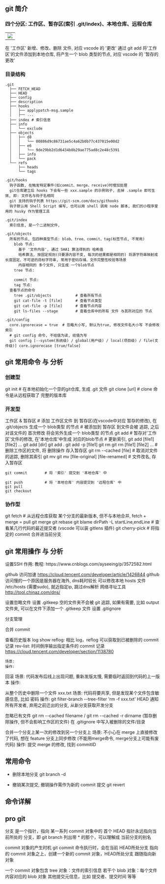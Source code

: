 <h2>git 简介</h2>
  <h3>四个分区: 工作区、暂存区(索引 .git/index)、本地仓库、远程仓库</h3>
    <table width="50%"><tr><td bgcolor=#fff><img src="https://img.yzcdn.cn/upload_files/2020/12/18/FlWMWzIX9WE7PW-7eyeq8uaEJ_3p.png"></td></tr></table>
 
  在 '工作区' 新增、修改、删除 文件, 对应 vscode 的 '更改'
  通过 git add 将'工作区'的文件添加到本地仓库, 将产生一个 blob 类型的节点, 对应 vscode 的 '暂存的更改'


  <h3>目录结构</h3>

    .git
      ├── FETCH_HEAD
      ├── HEAD
      ├── config
      ├── description
      ├── hooks
      │   ├── applypatch-msg.sample
      │   ├── ...
      ├── index # 索引信息
      ├── info
      │   └── exclude
      ├── objects
      │   ├── d8
      │   │   └── 00886d9c86731ae5c4a62b0b77c437015e00d2
      │   ├── e6
      │   │   └── 9de29bb2d1d6434b8b29ae775ad8c2e48c5391
      │   ├── info
      │   └── pack
      └── refs
          ├── heads
          └── tags

    .git/hooks
      钩子函数, 在触发特定事件(如commit、merge、receive)时增加处理
      git仓库建立后 hooks 下会有一些 xxx.sample 的示例钩子, 去掉 .sample 即可生效, 即: 文件名与钩子名相同
      git 支持的钩子列表 https://git-scm.com/docs/githooks
      钩子默认用 Shell Script 编写, 也可以用 shell 调用 node 脚本, 我们的小程序里用的 husky 作为管理工具
        
    .git/index
      索引信息, 是一个二进制文件, 

    .git/objects
      所有的节点, 包四种类型节点: blob、tree、commit、tag(标签节点, 不常用)
        blob 节点: 
          基于 '文件内容', 通过 SHA1 算法得到的 哈希值 
          哈希算法, 按固定规则(只要源内容不变, 每次的结果都是相同的) 将源字符串映射成 长度固定、不可逆的目标字符串, 常用于密码存储、文件完整性校验等场景
          内容相同的 多个文件, 只生成 一个blob节点
        tree 节点:
          
        commit 节点:
        tag 节点: 
      查看节点的命令
        tree .git/objects           # 查看所有节点
        git cat-file -t [file]      # 查看节点类型
        git cat-file -p [file]      # 查看节点内容
        git ls-files --stage        # 查看仓库中的所有 文件 与其所对应的 节点

    .git/config
      core.ignorecase = true  # 忽略大小写, 默认为true, 修改文件名大小写 不会修改索引
      # git config 命令, 不给值为读, 给值为写
      git config [--system(系统级) / global(用户级) / local(项目级) / file(文件级)] core.ignorecase [true/false]
      

<h2>git 常用命令 与 分析</h2>
  <h3>创建型</h3>
    git init # 在本地初始化一个空的git仓库, 生成 .git 文件
    git clone [url] # clone 命令是从远程获取了 完整的版本库
    
  <h3>开发型</h3>
    工作区 & 暂存区
      # 添加 工作区文件 到 暂存区(在vscode中对应 暂存的修改), 在 .git/objects 生成一个 blob类型 的节点
      # 被添加到 暂存区 到文件会被 追踪, 之后对该文件的 首次修改 将会另外生成一个 blob类型 的节点
      git add
        # 暂存对'工作区'文件的修改, 在'本地仓库'中生成 对应的blob节点
        # 更新索引,  
        git add [file1] [file2] ... 
        git add [dir]
        git add .
        git add -p [file1]
      git rm  
        git rm [file1] [file2] ...  # 删除工作区的文件, 将 删除操作 存入暂存区
        git rm --cached [file] # 取消对文件的追踪, 删除其索引
      git mv
        git mv [file-original] [file-renamed] # 文件改名, 存入暂存区

    git commit        # 将 '索引' 提交到 '本地仓库' 中

    git push          # 将 '本地仓库' 内容提交到 '远程仓库' 中
    git pull
    git checkout

  <h3>协作型</h3>
    git fetch         # 从远程仓库获取 某个分支的最新版本, 但不与本地合并, fetch + merge = pull
    git merge
    git rebase
    git blame dirPath -L startLine,endLine    # 查看某几行代码的最近提交者 (vscode 可以装 gitlens 插件)
    git cherry-pick <commitHash>  # 将指定的 commit 合并进当前分支

<h2>git 常用操作 与 分析</h2>
  设置SSH
    作用: 
    教程: https://www.cnblogs.com/ayseeing/p/3572582.html

  github 访问加速 https://cloud.tencent.com/developer/article/1426844
    github 访问慢的一个原因是服务器在海外, dns耗时较长
    可以修改本地 hosts 文件 /etc/hosts (需要sudo), 就近指定ip, 跳过dns解析
    网络寻址工具 http://tool.chinaz.com/dns/

  设置忽略文件
    设置 .gitkeep
      空的文件夹不会被 git 追踪, 如果有需要, 比如 output 文件夹, 可以在文件下添加一个 .gitkeep 文件
    设置 .gitignore

  分支管理

  合并 commit

  查看历史版本
    log
    show
    reflog: 相比 log，reflog 可以获取到已被删除的 commit 记录
    rev-list: 时间倒序输出指定条件的 commit 记录 https://cloud.tencent.com/developer/section/1138780

    场景: 
    操作: 

  回滚
    场景: 代码发布后线上出现问题, 重新发版太慢, 需要临时返回到代码的上一版本
    操作:

  从整个历史中删除一个文件 xxx.txt
    场景: 代码将要共享, 但是发现某个文件包含敏感信息, 比如 密码
    操作: 
      git filter-branch --tree-filter 'rm -f xxx.txt' HEAD
      通知所有开发者, 弃用之前迁出的分支, 从新分支获取开发分支

  忽略已有文件
    git rm --cached filename / git rm --cached -r dirname (暂存删除操作, 但不会影响工作区的文件)
    在 .gitignore 中写入被删除的文件/目录

  合并一个分支上某一次的修改到另一个分支上
    场景: 不小心在 merge 上直接修改了代码, 想在 feature 分支上同步修改 (不能用merge命令, merge分支上可能有废代码)
    操作: 
      提交 merge 的修改, 找到 commitID

## 常用命令
  - 删除本地分支
    git branch -d <BranchName>

  - 撤销某次提交, 撤销操作需作为新的 commit 提交
    git revert <commitId>
  
## 命令详解



## pro git
  分支 是一个指针，指向 某一系列 commit 对象中的 首个
  HEAD 指针永远指向当前所处的 分支，即 git branch 列出带 * 的那个，可以理解成 当前分支的别名

  commit 对象的产生时机
    git commit 命令执行时，会在当前 HEAD所处分支 指向的 commit 对象之上，创建一个新的 commit 对象，HEAD所处分支 跟随指向新对象

  一个 commit 对象包含
    tree 对象：文件的索引信息
    若干个 blob 对象：每个文件内容对应的 blob 对象
    其他提交元信息，比如 提交者、提交时间 等等
